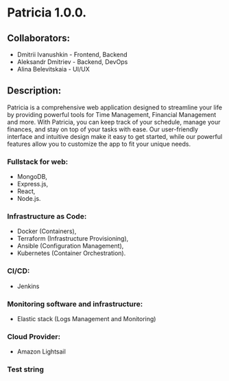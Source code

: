 # Patricia 1.0.0.
## Collaborators: 
+ Dmitrii Ivanushkin - Frontend, Backend
+ Aleksandr Dmitriev - Backend, DevOps
+ Alina Belevitskaia - UI/UX
## Description:
Patricia is a comprehensive web application designed to streamline your life by providing powerful tools for Time Management, Financial Management and more. With Patricia, you can keep track of your schedule, manage your finances, and stay on top of your tasks with ease. Our user-friendly interface and intuitive design make it easy to get started, while our powerful features allow you to customize the app to fit your unique needs.
### Fullstack for web:
+ MongoDB,
+ Express.js,
+ React,
+ Node.js. 
### Infrastructure as Code:
+ Docker (Containers),
+ Terraform (Infrastructure Provisioning),
+ Ansible (Configuration Management),
+ Kubernetes (Container Orchestration).
### CI/CD:
+ Jenkins 
### Monitoring software and infrastructure:
+ Elastic stack (Logs Management and Monitoring)
### Cloud Provider:
+ Amazon Lightsail
### Test string

